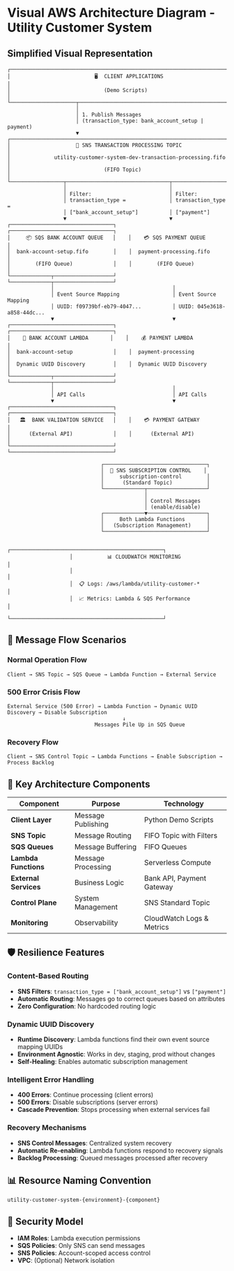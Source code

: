 # Visual AWS Architecture Diagram - Utility Customer System

## Simplified Visual Representation

```
┌─────────────────────────────────────────────────────────────────────────────────┐
│                           🖥️  CLIENT APPLICATIONS                                │
│                              (Demo Scripts)                                     │
└─────────────────────┬───────────────────────────────────────────────────────────┘
                      │
                      │ 1. Publish Messages
                      │ (transaction_type: bank_account_setup | payment)
                      ▼
┌─────────────────────────────────────────────────────────────────────────────────┐
│                     📡 SNS TRANSACTION PROCESSING TOPIC                         │
│              utility-customer-system-dev-transaction-processing.fifo            │
│                              (FIFO Topic)                                       │
└─────────────────┬─────────────────────────────────┬─────────────────────────────┘
                  │                                 │
                  │ Filter:                         │ Filter:
                  │ transaction_type =              │ transaction_type = 
                  │ ["bank_account_setup"]          │ ["payment"]
                  ▼                                 ▼
┌─────────────────────────────────┐    ┌─────────────────────────────────┐
│     📦 SQS BANK ACCOUNT QUEUE   │    │    💳 SQS PAYMENT QUEUE         │
│  bank-account-setup.fifo        │    │  payment-processing.fifo        │
│        (FIFO Queue)             │    │        (FIFO Queue)             │
└─────────────┬───────────────────┘    └─────────────┬───────────────────┘
              │                                      │
              │ Event Source Mapping                 │ Event Source Mapping
              │ UUID: f09739bf-eb79-4047...          │ UUID: 045e3618-a858-44dc...
              ▼                                      ▼
┌─────────────────────────────────┐    ┌─────────────────────────────────┐
│    🏦 BANK ACCOUNT LAMBDA       │    │    💰 PAYMENT LAMBDA            │
│  bank-account-setup             │    │  payment-processing             │
│  Dynamic UUID Discovery         │    │  Dynamic UUID Discovery         │
└─────────────┬───────────────────┘    └─────────────┬───────────────────┘
              │                                      │
              │ API Calls                            │ API Calls
              ▼                                      ▼
┌─────────────────────────────────┐    ┌─────────────────────────────────┐
│   🏛️  BANK VALIDATION SERVICE   │    │    💳 PAYMENT GATEWAY           │
│      (External API)             │    │      (External API)             │
└─────────────────────────────────┘    └─────────────────────────────────┘

                              ┌─────────────────────────────────┐
                              │  📢 SNS SUBSCRIPTION CONTROL    │
                              │     subscription-control        │
                              │      (Standard Topic)           │
                              └─────────────┬───────────────────┘
                                            │
                                            │ Control Messages
                                            │ (enable/disable)
                              ┌─────────────▼───────────────────┐
                              │     Both Lambda Functions       │
                              │   (Subscription Management)     │
                              └─────────────────────────────────┘

                    ┌─────────────────────────────────────────────────┐
                    │           📊 CLOUDWATCH MONITORING              │
                    │                                                 │
                    │  📋 Logs: /aws/lambda/utility-customer-*        │
                    │  📈 Metrics: Lambda & SQS Performance           │
                    └─────────────────────────────────────────────────┘
```

## 🔄 Message Flow Scenarios

### Normal Operation Flow
```
Client → SNS Topic → SQS Queue → Lambda Function → External Service
```

### 500 Error Crisis Flow
```
External Service (500 Error) → Lambda Function → Dynamic UUID Discovery → Disable Subscription
                                     ↓
                            Messages Pile Up in SQS Queue
```

### Recovery Flow
```
Client → SNS Control Topic → Lambda Functions → Enable Subscription → Process Backlog
```

## 🎯 Key Architecture Components

| Component | Purpose | Technology |
|-----------|---------|------------|
| **Client Layer** | Message Publishing | Python Demo Scripts |
| **SNS Topic** | Message Routing | FIFO Topic with Filters |
| **SQS Queues** | Message Buffering | FIFO Queues |
| **Lambda Functions** | Message Processing | Serverless Compute |
| **External Services** | Business Logic | Bank API, Payment Gateway |
| **Control Plane** | System Management | SNS Standard Topic |
| **Monitoring** | Observability | CloudWatch Logs & Metrics |

## 🛡️ Resilience Features

### Content-Based Routing
- **SNS Filters**: `transaction_type = ["bank_account_setup"]` vs `["payment"]`
- **Automatic Routing**: Messages go to correct queues based on attributes
- **Zero Configuration**: No hardcoded routing logic

### Dynamic UUID Discovery
- **Runtime Discovery**: Lambda functions find their own event source mapping UUIDs
- **Environment Agnostic**: Works in dev, staging, prod without changes
- **Self-Healing**: Enables automatic subscription management

### Intelligent Error Handling
- **400 Errors**: Continue processing (client errors)
- **500 Errors**: Disable subscriptions (server errors)
- **Cascade Prevention**: Stops processing when external services fail

### Recovery Mechanisms
- **SNS Control Messages**: Centralized system recovery
- **Automatic Re-enabling**: Lambda functions respond to recovery signals
- **Backlog Processing**: Queued messages processed after recovery

## 📊 Resource Naming Convention
```
utility-customer-system-{environment}-{component}
```

## 🔐 Security Model
- **IAM Roles**: Lambda execution permissions
- **SQS Policies**: Only SNS can send messages
- **SNS Policies**: Account-scoped access control
- **VPC**: (Optional) Network isolation